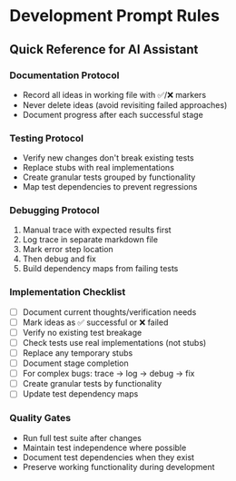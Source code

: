 # Development Prompt Rules

## Quick Reference for AI Assistant

### Documentation Protocol
- Record all ideas in working file with ✅/❌ markers
- Never delete ideas (avoid revisiting failed approaches)
- Document progress after each successful stage

### Testing Protocol
- Verify new changes don't break existing tests
- Replace stubs with real implementations
- Create granular tests grouped by functionality
- Map test dependencies to prevent regressions

### Debugging Protocol
1. Manual trace with expected results first
2. Log trace in separate markdown file
3. Mark error step location
4. Then debug and fix
5. Build dependency maps from failing tests

### Implementation Checklist
- [ ] Document current thoughts/verification needs
- [ ] Mark ideas as ✅ successful or ❌ failed
- [ ] Verify no existing test breakage
- [ ] Check tests use real implementations (not stubs)
- [ ] Replace any temporary stubs
- [ ] Document stage completion
- [ ] For complex bugs: trace → log → debug → fix
- [ ] Create granular tests by functionality
- [ ] Update test dependency maps

### Quality Gates
- Run full test suite after changes
- Maintain test independence where possible
- Document test dependencies when they exist
- Preserve working functionality during development